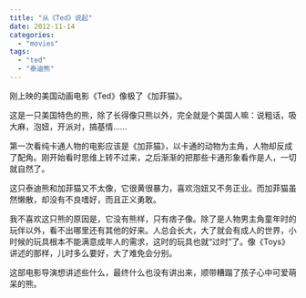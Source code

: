 ```yaml
---
title: "从《Ted》说起"
date: 2012-11-14
categories: 
  - "movies"
tags: 
  - "ted"
  - "泰迪熊"
---
```


刚上映的美国动画电影《Ted》像极了《加菲猫》。

这是一只美国特色的熊，除了长得像只熊以外，完全就是个美国人嘛：说粗话，吸大麻，泡妞，开派对，搞基情……

第一次看纯卡通人物的电影应该是《加菲猫》，以卡通的动物为主角，人物却反成了配角。刚开始看时思维上转不过来，之后渐渐的把那些卡通形象看作是人，一切就自然了。

这只泰迪熊和加菲猫又不太像，它很黄很暴力，喜欢泡妞又不务正业。而加菲猫虽然懒散，却没有不良嗜好，而且正义勇敢。

我不喜欢这只熊的原因是，它没有熊样，只有痞子像。除了是人物男主角童年时的玩伴以外，看不出哪里还有其他的好来。人总会长大，大了就会有成人的世界，小时候的玩具根本不能满意成年人的需求，这时的玩具也就“过时”了。像《Toys》讲述的那样，儿时多么要好，大了难免会分别。

这部电影导演想讲述些什么，最终什么也没有讲出来，顺带糟蹋了孩子心中可爱萌呆的熊。
